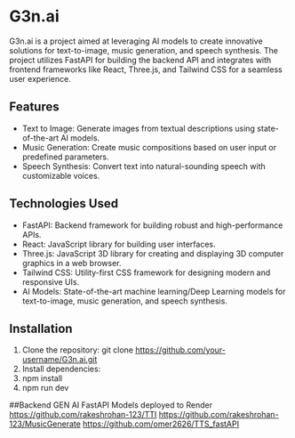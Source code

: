 # G3n.ai

G3n.ai is a project aimed at leveraging AI models to create innovative solutions for text-to-image, music generation, and speech synthesis. The project utilizes FastAPI for building the backend API and integrates with frontend frameworks like React, Three.js, and Tailwind CSS for a seamless user experience.

## Features

- Text to Image: Generate images from textual descriptions using state-of-the-art AI models.
- Music Generation: Create music compositions based on user input or predefined parameters.
- Speech Synthesis: Convert text into natural-sounding speech with customizable voices.

## Technologies Used

- FastAPI: Backend framework for building robust and high-performance APIs.
- React: JavaScript library for building user interfaces.
- Three.js: JavaScript 3D library for creating and displaying 3D computer graphics in a web browser.
- Tailwind CSS: Utility-first CSS framework for designing modern and responsive UIs.
- AI Models: State-of-the-art machine learning/Deep Learning models for text-to-image, music generation, and speech synthesis.


## Installation

1. Clone the repository: git clone https://github.com/your-username/G3n.ai.git
2. Install dependencies:
3. npm install
4. npm run dev

##Backend GEN AI FastAPI Models deployed to Render
https://github.com/rakeshrohan-123/TTI
https://github.com/rakeshrohan-123/MusicGenerate
https://github.com/omer2626/TTS_fastAPI




